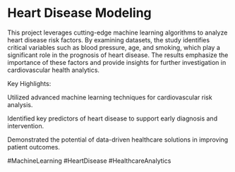 # Heart Disease Modeling

This project leverages cutting-edge machine learning algorithms to analyze heart disease risk factors. By examining datasets, the study identifies critical variables such as blood pressure, age, and smoking, which play a significant role in the prognosis of heart disease. The results emphasize the importance of these factors and provide insights for further investigation in cardiovascular health analytics.

Key Highlights:

Utilized advanced machine learning techniques for cardiovascular risk analysis.

Identified key predictors of heart disease to support early diagnosis and intervention.

Demonstrated the potential of data-driven healthcare solutions in improving patient outcomes.

#MachineLearning #HeartDisease #HealthcareAnalytics
